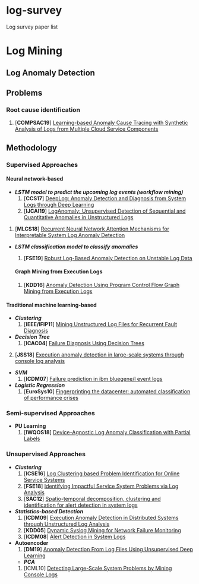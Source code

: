 # log-survey
Log survey paper list



# Log Mining

## Log Anomaly Detection

## Problems

### Root cause identification

1. [**COMPSAC19**] [Learning-based Anomaly Cause Tracing with Synthetic Analysis of Logs from Multiple Cloud Service Components](https://ieeecompsac.computer.org/2019/seta/)

## Methodology

### Supervised Approaches

#### Neural network-based

* ***LSTM model to predict the upcoming log events (workflow mining)***
  1. [**CCS17**] [DeepLog: Anomaly Detection and Diagnosis from System Logs through Deep Learning](https://www.cs.utah.edu/~lifeifei/papers/deeplog.pdf)
  1. [**IJCAI19**] [LogAnomaly: Unsupervised Detection of Sequential and Quantitative Anomalies in Unstructured Logs](https://www.ijcai.org/Proceedings/2019/0658.pdf)
1. [**MLCS18**] [Recurrent Neural Network Attention Mechanisms for Interpretable System Log Anomaly Detection](https://dl.acm.org/doi/pdf/10.1145/3217871.3217872)
  
* ***LSTM classification model to classify anomalies***
  1. [**FSE19**] [Robust Log-Based Anomaly Detection on Unstable Log Data](https://dl.acm.org/doi/pdf/10.1145/3338906.3338931)
  
  #### Graph Mining from Execution Logs
  
  1. [**KDD16**] [Anomaly Detection Using Program Control Flow Graph Mining from Execution Logs](https://www.kdd.org/kdd2016/papers/files/adf1233-nandiA.pdf)
#### Traditional machine learning-based

  * ***Clustering***
    1. [**IEEE/IFIP11**] [Mining Unstructured Log Files for Recurrent Fault Diagnosis](https://ieeexplore.ieee.org/stamp/stamp.jsp?tp=&arnumber=5990536)
  * ***Decision Tree***
    1. [**ICAC04**] [Failure Diagnosis Using Decision Trees](https://people.eecs.berkeley.edu/~brewer/papers/icac2004_chen_diagnosis.pdf)
  2. [**JSS18**] [Execution anomaly detection in large-scale systems through console log analysis](https://freepaper.me/downloads/abstract/10.1016/j.jss.2018.05.016)
  * ***SVM***
    1. [**ICDM07**] [Failure prediction in ibm bluegene/l event logs](https://ieeexplore.ieee.org/stamp/stamp.jsp?tp=&arnumber=4470294)
  * ***Logistic Regression***
    1. [**EuroSys10**] [Fingerprinting the datacenter: automated classification of performance crises](https://people.orie.cornell.edu/woodard/eurosys2010-paper97.pdf)

### Semi-supervised Approaches

- **PU Learning**
  1. [**IWQOS18**] [Device-Agnostic Log Anomaly Classification with Partial Labels](https://ieeexplore.ieee.org/abstract/document/8624141)

### Unsupervised Approaches

  * ***Clustering***
    1. [**ICSE16**] [Log Clustering based Problem Identification for Online Service Systems](https://dl.acm.org/doi/pdf/10.1145/2889160.2889232)
    1. [**FSE18**] [Identifying Impactful Service System Problems via Log Analysis](https://shilinhe.github.io/media/papers/fse18.pdf)
    1. [**SAC12**] [Spatio-temporal decomposition, clustering and identification for alert detection in system logs](https://dl.acm.org/doi/pdf/10.1145/2245276.2245395)
  * ***Statistics-based Detection***
    1. [**ICDM09**] [Execution Anomaly Detection in Distributed Systems through Unstructured Log Analysis](https://netman.aiops.org/~peidan/ANM2018Fall/6.LogAnomalyDetection/ReadingList/Execution%20anomaly%20detection%20in%20distributed%20systems%20through%20unstructured%20log%20analysis.pdf)
    1. [**KDD05**] [Dynamic Syslog Mining for Network Failure Monitoring](http://citeseerx.ist.psu.edu/viewdoc/download?doi=10.1.1.96.8083&rep=rep1&type=pdf)
    1. [**ICDM08**] [Alert Detection in System Logs](https://ieeexplore.ieee.org/stamp/stamp.jsp?tp=&arnumber=4781208)
* **Autoencoder**
  1. [**DM19**] [Anomaly Detection From Log Files Using Unsupervised Deep Learning](https://homes.di.unimi.it/cuculo/papers/bursic2019anomaly.pdf)
   * ***PCA***
   1. [ICML10] [Detecting Large-Scale System Problems by Mining Console Logs](https://people.eecs.berkeley.edu/~jordan/papers/xu-etal-icml10.pdf)
